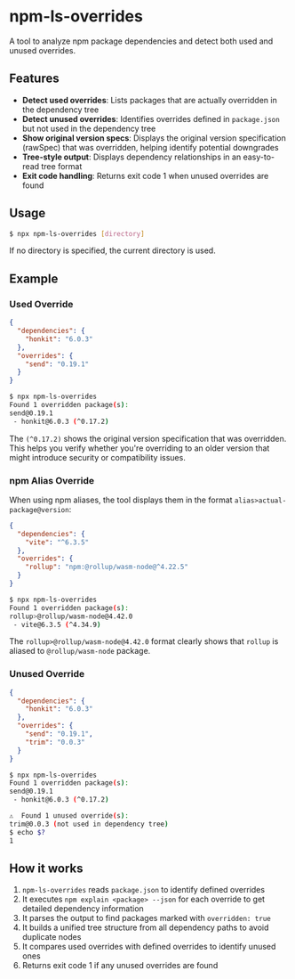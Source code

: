 # npm-ls-overrides

A tool to analyze npm package dependencies and detect both used and unused overrides.

## Features

- **Detect used overrides**: Lists packages that are actually overridden in the dependency tree
- **Detect unused overrides**: Identifies overrides defined in `package.json` but not used in the dependency tree  
- **Show original version specs**: Displays the original version specification (rawSpec) that was overridden, helping identify potential downgrades
- **Tree-style output**: Displays dependency relationships in an easy-to-read tree format
- **Exit code handling**: Returns exit code 1 when unused overrides are found

## Usage

```bash
$ npx npm-ls-overrides [directory]
```

If no directory is specified, the current directory is used.

## Example

### Used Override

```json:package.json
{
  "dependencies": {
    "honkit": "6.0.3"
  },
  "overrides": {
    "send": "0.19.1"
  }
}
```

```bash
$ npx npm-ls-overrides
Found 1 overridden package(s):
send@0.19.1
 - honkit@6.0.3 (^0.17.2)
```

The `(^0.17.2)` shows the original version specification that was overridden. This helps you verify whether you're overriding to an older version that might introduce security or compatibility issues.

### npm Alias Override

When using npm aliases, the tool displays them in the format `alias>actual-package@version`:

```json:package.json
{
  "dependencies": {
    "vite": "^6.3.5"
  },
  "overrides": {
    "rollup": "npm:@rollup/wasm-node@^4.22.5"
  }
}
```

```bash
$ npx npm-ls-overrides
Found 1 overridden package(s):
rollup>@rollup/wasm-node@4.42.0
 - vite@6.3.5 (^4.34.9)
```

The `rollup>@rollup/wasm-node@4.42.0` format clearly shows that `rollup` is aliased to `@rollup/wasm-node` package.

### Unused Override

```json:package.json
{
  "dependencies": {
    "honkit": "6.0.3"
  },
  "overrides": {
    "send": "0.19.1",
    "trim": "0.0.3"
  }
}
```

```bash
$ npx npm-ls-overrides
Found 1 overridden package(s):
send@0.19.1
 - honkit@6.0.3 (^0.17.2)

⚠️  Found 1 unused override(s):
trim@0.0.3 (not used in dependency tree)
$ echo $?
1
```

## How it works

1. `npm-ls-overrides` reads `package.json` to identify defined overrides
2. It executes `npm explain <package> --json` for each override to get detailed dependency information
3. It parses the output to find packages marked with `overridden: true`
4. It builds a unified tree structure from all dependency paths to avoid duplicate nodes
5. It compares used overrides with defined overrides to identify unused ones
6. Returns exit code 1 if any unused overrides are found
